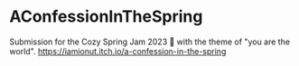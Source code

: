 # AConfessionInTheSpring
Submission for the Cozy Spring Jam 2023 🌿 with the theme of "you are the world".
https://iamionut.itch.io/a-confession-in-the-spring
